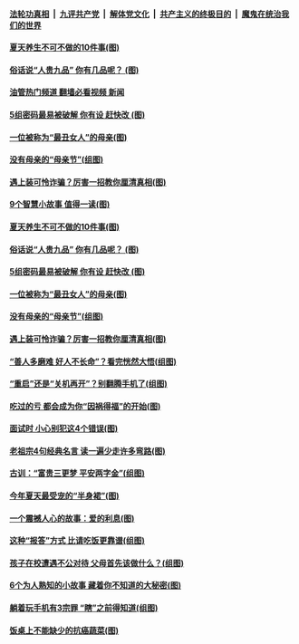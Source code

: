 ####  [法轮功真相](../../../../basic/blob/master/README.md?t=05091231) &nbsp;|&nbsp; [九评共产党](../../../../9ping.md/blob/master/README.md?t=05091231) &nbsp;|&nbsp; [解体党文化](../../../../jtdwh.md/blob/master/README.md?t=05091231)  &nbsp;|&nbsp; [共产主义的终极目的](../../../../gczydzjmd.md/blob/master/README.md?t=05091231) &nbsp;|&nbsp; [魔鬼在统治我们的世界](../../../../mgztzwmdsj.md/blob/master/README.md?t=05091231) 

#### [夏天养生不可不做的10件事(图)](../pages/p8/1005802.md?t=05091231) 

#### [俗话说“人贵九品” 你有几品呢？&nbsp;(图)](../pages/p8/1005752.md?t=05091231) 

#### [油管热门频道 翻墙必看视频 新闻](http://45.76.130.85:81/youtube.html?05091231)

#### [5组密码最易被破解 你有设 赶快改 (图)](../pages/p8/1005767.md?t=05091231) 

#### [一位被称为“最丑女人”的母亲(图)](../pages/p8/1003776.md?t=05091231) 

#### [没有母亲的“母亲节”(组图)](../pages/p8/1005715.md?t=05091231) 

#### [遇上装可怜诈骗？厉害一招教你厘清真相(图)](../pages/p8/1005624.md?t=05091231) 

#### [9个智慧小故事 值得一读(图)](../pages/p8/1005613.md?t=05091231) 

#### [夏天养生不可不做的10件事(图)](../pages/p8/1005802.md?t=05091231) 

#### [俗话说“人贵九品” 你有几品呢？&nbsp;(图)](../pages/p8/1005752.md?t=05091231) 

#### [5组密码最易被破解 你有设 赶快改 (图)](../pages/p8/1005767.md?t=05091231) 

#### [一位被称为“最丑女人”的母亲(图)](../pages/p8/1003776.md?t=05091231) 

#### [没有母亲的“母亲节”(组图)](../pages/p8/1005715.md?t=05091231) 

#### [遇上装可怜诈骗？厉害一招教你厘清真相(图)](../pages/p8/1005624.md?t=05091231) 

#### [“善人多磨难 好人不长命”？看完恍然大悟(组图)](../pages/p8/977324.md?t=05091231) 

#### [“重启”还是“关机再开”？别翻腾手机了(组图)](../pages/p8/1005361.md?t=05091231) 

#### [吃过的亏 都会成为你“因祸得福”的开始(图)](../pages/p8/1005405.md?t=05091231) 

#### [面试时 小心别犯这4个错误(图)](../pages/p8/1005558.md?t=05091231) 

#### [老祖宗4句经典名言 读一遍少走许多弯路(图)](../pages/p8/1005478.md?t=05091231) 

#### [古训：“富贵三更梦 平安两字金”(组图)](../pages/p8/1004860.md?t=05091231) 

#### [今年夏天最受宠的“半身裙”(图)](../pages/p8/1005412.md?t=05091231) 

#### [一个震撼人心的故事：爱的利息(图)](../pages/p8/1005402.md?t=05091231) 

#### [这种“报答”方式 比请吃饭更靠谱(组图)](../pages/p8/1005070.md?t=05091231) 

#### [孩子在校遭遇不公对待 父母首先该做什么？(组图)](../pages/p8/1005469.md?t=05091231) 

#### [6个为人熟知的小故事 藏着你不知道的大秘密(图)](../pages/p8/1004928.md?t=05091231) 

#### [躺着玩手机有3宗罪 “瞎”之前得知道(组图)](../pages/p8/1005154.md?t=05091231) 

#### [饭桌上不能缺少的抗癌蔬菜(图)](../pages/p8/1005170.md?t=05091231) 

<img src='http://gfw-breaker.win/goodnews/indexes/p8.md' width='0px' height='0px'/>
